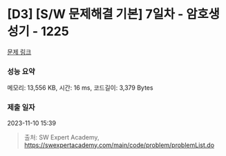 # [D3] [S/W 문제해결 기본] 7일차 - 암호생성기 - 1225 

[문제 링크](https://swexpertacademy.com/main/code/problem/problemDetail.do?contestProbId=AV14uWl6AF0CFAYD) 

### 성능 요약

메모리: 13,556 KB, 시간: 16 ms, 코드길이: 3,379 Bytes

### 제출 일자

2023-11-10 15:39



> 출처: SW Expert Academy, https://swexpertacademy.com/main/code/problem/problemList.do